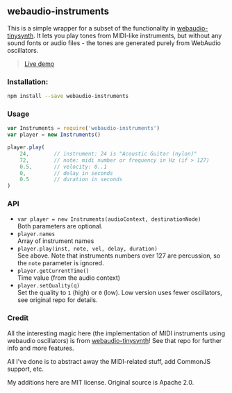 
## webaudio-instruments

This is a simple wrapper for a subset of the functionality in 
[webaudio-tinysynth](https://github.com/g200kg/webaudio-tinysynth). 
It lets you play tones from MIDI-like instruments, but without any sound fonts
or audio files - the tones are generated purely from WebAudio oscillators.

> [Live demo](https://andyhall.github.io/webaudio-instruments/demo)

### Installation:

```sh
npm install --save webaudio-instruments
```

### Usage

```js
var Instruments = require('webaudio-instruments')
var player = new Instruments()

player.play(
    24,        // instrument: 24 is "Acoustic Guitar (nylon)"
    72,        // note: midi number or frequency in Hz (if > 127)
    0.5,       // velocity: 0..1
    0,         // delay in seconds
    0.5        // duration in seconds
)
```

### API

 * `var player = new Instruments(audioContext, destinationNode)`  
    Both parameters are optional.
 * `player.names`  
    Array of instrument names
 * `player.play(inst, note, vel, delay, duration)`  
    See above. Note that instruments numbers over 127 are percussion, 
    so the `note` parameter is ignored.
 * `player.getCurrentTime()`  
    Time value (from the audio context)
 * `player.setQuality(q)`  
    Set the quality to `1` (high) or `0` (low). Low version uses fewer oscillators,
    see original repo for details.

### Credit

All the interesting magic here (the implementation of MIDI instruments using
webaudio oscillators) is from 
[webaudio-tinysynth](https://github.com/g200kg/webaudio-tinysynth)!
See that repo for further info and more features.

All I've done is to abstract away the MIDI-related stuff, 
add CommonJS support, etc.

My additions here are MIT license. Original source is Apache 2.0.
